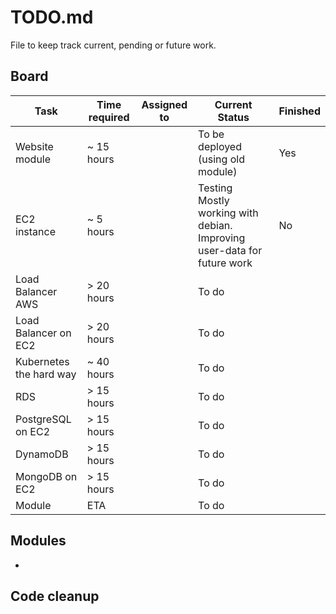 # TODO.md
File to keep track current, pending or future work.

## Board

| Task           | Time required | Assigned to   | Current Status | Finished | 
|----------------|---------------|---------------|----------------|-----------|
| Website module | ~ 15 hours |  | To be deployed (using old module) | Yes
| EC2 instance   | ~ 5 hours  |  |  Testing</br>Mostly working with debian. Improving user-data for future work| No
| Load Balancer AWS| > 20 hours  |  | To do  | |
| Load Balancer on EC2| > 20 hours  |  | To do  |
| Kubernetes the hard way | ~ 40 hours |  | To do |
| RDS| > 15 hours  |  | To do | 
| PostgreSQL on EC2| > 15 hours  |  | To do | 
| DynamoDB | > 15 hours  |  | To do | 
| MongoDB on EC2| > 15 hours  |  | To do | 
| Module | ETA |  | To do |

## Modules
*

## Code cleanup
